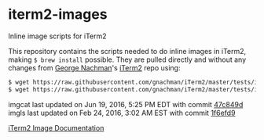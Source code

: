 # iterm2-images
Inline image scripts for iTerm2

This repository contains the scripts needed to do inline images in iTerm2, making `$ brew install` possible.  They are pulled directly and without any changes from [George Nachman](https://github.com/gnachman)'s [iTerm2](https://github.com/gnachman/iTerm2) repo using:  
```bash
$ wget https://raw.githubusercontent.com/gnachman/iTerm2/master/tests/imgcat
$ wget https://raw.githubusercontent.com/gnachman/iTerm2/master/tests/imgls
```

imgcat last updated on Jun 19, 2016, 5:25 PM EDT with commit [47c849d](https://github.com/gnachman/iTerm2/commit/47c849de4b03426350646198c8993a7b4aa13873)
imgls last updated on Feb 24, 2016, 3:02 AM EST with commit [1f6efd9](https://github.com/gnachman/iTerm2/commit/1f6efd967e1d55a2dc0d3dc4e2c05f9a9ea08870)

[iTerm2 Image Documentation](https://www.iterm2.com/documentation-images.html)